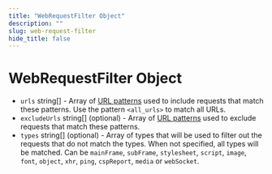 ```yaml
---
title: "WebRequestFilter Object"
description: ""
slug: web-request-filter
hide_title: false
---
```


# WebRequestFilter Object

* `urls` string[] - Array of [URL patterns](https://developer.mozilla.org/en-US/docs/Mozilla/Add-ons/WebExtensions/Match_patterns) used to include requests that match these patterns. Use the pattern `<all_urls>` to match all URLs.
* `excludeUrls` string[] (optional) - Array of [URL patterns](https://developer.mozilla.org/en-US/docs/Mozilla/Add-ons/WebExtensions/Match_patterns) used to exclude requests that match these patterns.
* `types` string[] (optional) - Array of types that will be used to filter out the requests that do not match the types. When not specified, all types will be matched. Can be `mainFrame`, `subFrame`, `stylesheet`, `script`, `image`, `font`, `object`, `xhr`, `ping`, `cspReport`, `media` or `webSocket`.
